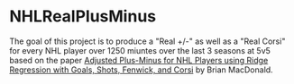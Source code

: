 # NHLRealPlusMinus

The goal of this project is to produce a "Real +/-" as well as a "Real Corsi" for every NHL player over 1250 miuntes over the last 3 seasons at 5v5 based on the paper [Adjusted Plus-Minus for NHL Players using
Ridge Regression with Goals, Shots, Fenwick, and Corsi](https://arxiv.org/pdf/1201.0317.pdf) by Brian MacDonald.
